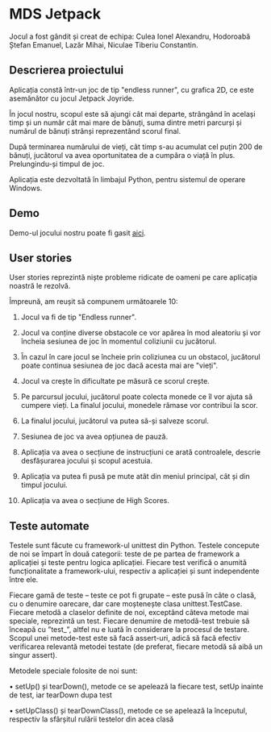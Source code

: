 # MDS Jetpack
Jocul a fost gândit și creat de echipa: Culea Ionel Alexandru, Hodoroabă Ștefan Emanuel, Lazăr Mihai, Niculae Tiberiu Constantin.

## Descrierea proiectului
Aplicația constă într-un joc de tip "endless runner", cu grafica 2D, ce este asemănător cu jocul Jetpack Joyride.

În jocul nostru, scopul este să ajungi cât mai departe, strângând în același timp și un număr cât mai mare de bănuți, suma dintre metri parcurși și numărul de bănuți strânși reprezentând scorul final.

După terminarea numărului de vieți, cât timp s-au acumulat cel puțin 200 de bănuți, jucătorul va avea oportunitatea de a cumpăra o viață în plus. Prelungindu-și timpul de joc.

Aplicația este dezvoltată în limbajul Python, pentru sistemul de operare Windows.

## Demo
Demo-ul jocului nostru poate fi gasit [aici](https://www.youtube.com/watch?v=e4r82uQ2hro).

## User stories
User stories reprezintă niște probleme ridicate de oameni pe care aplicația noastră le rezolvă.

Împreună, am reușit să compunem următoarele 10:

1.	Jocul va fi de tip "Endless runner".

2.	Jocul va conține diverse obstacole ce vor apărea în mod aleatoriu și vor încheia sesiunea de joc în momentul coliziunii cu jucătorul.

3.	În cazul în care jocul se încheie prin coliziunea cu un obstacol, jucătorul poate continua sesiunea de joc dacă acesta mai are "vieți".

4.	Jocul va crește în dificultate pe măsură ce scorul crește.

5.	Pe parcursul jocului, jucătorul poate colecta monede ce îl vor ajuta să cumpere vieți. La finalul jocului, monedele rămase vor contribui la scor.

6.	La finalul jocului, jucătorul va putea să-și salveze scorul.

7.	Sesiunea de joc va avea opțiunea de pauză.

8.	Aplicația va avea o secțiune de instrucțiuni ce arată controalele, descrie desfășurarea jocului și scopul acestuia.

9.	Aplicația va putea fi pusă pe mute atât din meniul principal, cât și din timpul jocului.

10.	Aplicația va avea o secțiune de High Scores.

## Teste automate
Testele sunt făcute cu framework-ul unittest din Python. Testele concepute de noi se împart în două categorii: teste de pe partea de framework a aplicației și teste pentru logica aplicației. Fiecare test verifică o anumită funcționalitate a framework-ului, respectiv a aplicației și sunt independente între ele.

Fiecare gamă de teste – teste ce pot fi grupate – este pusă în câte o clasă, cu o denumire oarecare, dar care moștenește clasa unittest.TestCase. Fiecare metodă a claselor definite de noi, exceptând câteva metode mai speciale, reprezintă un test. Fiecare denumire de metodă-test trebuie să înceapă cu ”test_”, altfel nu e luată în considerare la procesul de testare. Scopul unei metode-test este să facă assert-uri, adică să facă efectiv verificarea relevantă metodei testate (de preferat, fiecare metodă să aibă un singur assert).

Metodele speciale folosite de noi sunt:

•	setUp() și tearDown(), metode ce se apelează la fiecare test, setUp inainte de test, iar tearDown dupa test

•	setUpClass() și tearDownClass(), metode ce se apelează la începutul, respectiv la sfârșitul rulării testelor din acea clasă
